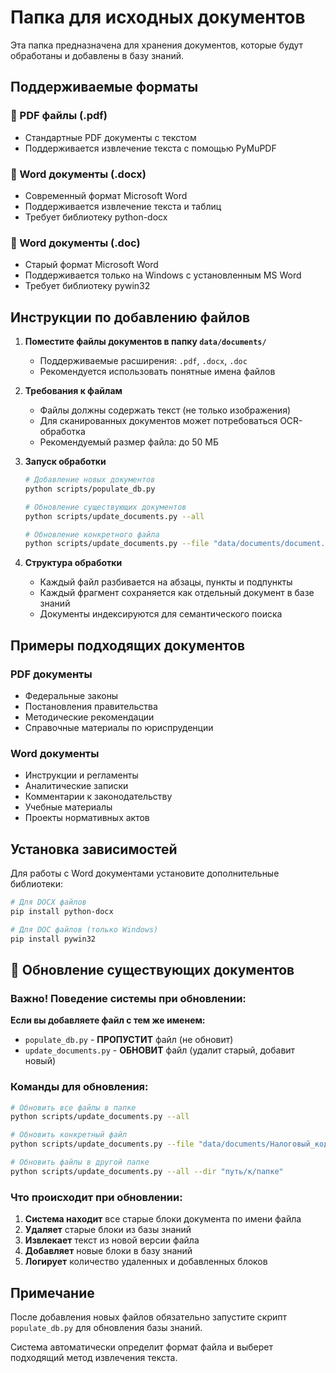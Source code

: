 # Папка для исходных документов

Эта папка предназначена для хранения документов, которые будут обработаны и добавлены в базу знаний.

## Поддерживаемые форматы

### 📄 PDF файлы (.pdf)
- Стандартные PDF документы с текстом
- Поддерживается извлечение текста с помощью PyMuPDF

### 📝 Word документы (.docx)
- Современный формат Microsoft Word
- Поддерживается извлечение текста и таблиц
- Требует библиотеку python-docx

### 📄 Word документы (.doc)
- Старый формат Microsoft Word
- Поддерживается только на Windows с установленным MS Word
- Требует библиотеку pywin32

## Инструкции по добавлению файлов

1. **Поместите файлы документов в папку `data/documents/`**
   - Поддерживаемые расширения: `.pdf`, `.docx`, `.doc`
   - Рекомендуется использовать понятные имена файлов

2. **Требования к файлам**
   - Файлы должны содержать текст (не только изображения)
   - Для сканированных документов может потребоваться OCR-обработка
   - Рекомендуемый размер файла: до 50 МБ

3. **Запуск обработки**
   ```bash
   # Добавление новых документов
   python scripts/populate_db.py
   
   # Обновление существующих документов
   python scripts/update_documents.py --all
   
   # Обновление конкретного файла
   python scripts/update_documents.py --file "data/documents/document.pdf"
   ```

4. **Структура обработки**
   - Каждый файл разбивается на абзацы, пункты и подпункты
   - Каждый фрагмент сохраняется как отдельный документ в базе знаний
   - Документы индексируются для семантического поиска

## Примеры подходящих документов

### PDF документы
- Федеральные законы
- Постановления правительства
- Методические рекомендации
- Справочные материалы по юриспруденции

### Word документы
- Инструкции и регламенты
- Аналитические записки
- Комментарии к законодательству
- Учебные материалы
- Проекты нормативных актов

## Установка зависимостей

Для работы с Word документами установите дополнительные библиотеки:

```bash
# Для DOCX файлов
pip install python-docx

# Для DOC файлов (только Windows)
pip install pywin32
```

## 🔄 Обновление существующих документов

### Важно! Поведение системы при обновлении:

**Если вы добавляете файл с тем же именем:**
- `populate_db.py` - **ПРОПУСТИТ** файл (не обновит)
- `update_documents.py` - **ОБНОВИТ** файл (удалит старый, добавит новый)

### Команды для обновления:

```bash
# Обновить все файлы в папке
python scripts/update_documents.py --all

# Обновить конкретный файл
python scripts/update_documents.py --file "data/documents/Налоговый_кодекс.pdf"

# Обновить файлы в другой папке
python scripts/update_documents.py --all --dir "путь/к/папке"
```

### Что происходит при обновлении:

1. **Система находит** все старые блоки документа по имени файла
2. **Удаляет** старые блоки из базы знаний
3. **Извлекает** текст из новой версии файла
4. **Добавляет** новые блоки в базу знаний
5. **Логирует** количество удаленных и добавленных блоков

## Примечание

После добавления новых файлов обязательно запустите скрипт `populate_db.py` для обновления базы знаний.

Система автоматически определит формат файла и выберет подходящий метод извлечения текста. 